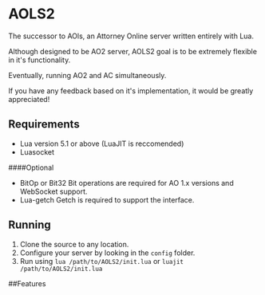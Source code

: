 # AOLS2
The successor to AOls, an Attorney Online server written entirely with Lua.

Although designed to be AO2 server, AOLS2 goal is to be extremely flexible in it's functionality.

Eventually, running AO2 and AC simultaneously.

If you have any feedback based on it's implementation, it would be greatly appreciated!

## Requirements
* Lua version 5.1 or above (LuaJIT is reccomended)
* Luasocket

####Optional
* BitOp or Bit32
Bit operations are required for AO 1.x versions and WebSocket support.
* Lua-getch
Getch is required to support the interface.

## Running

1. Clone the source to any location.
2. Configure your server by looking in the `config` folder.
3. Run using `lua /path/to/AOLS2/init.lua` or `luajit /path/to/AOLS2/init.lua`

##Features
